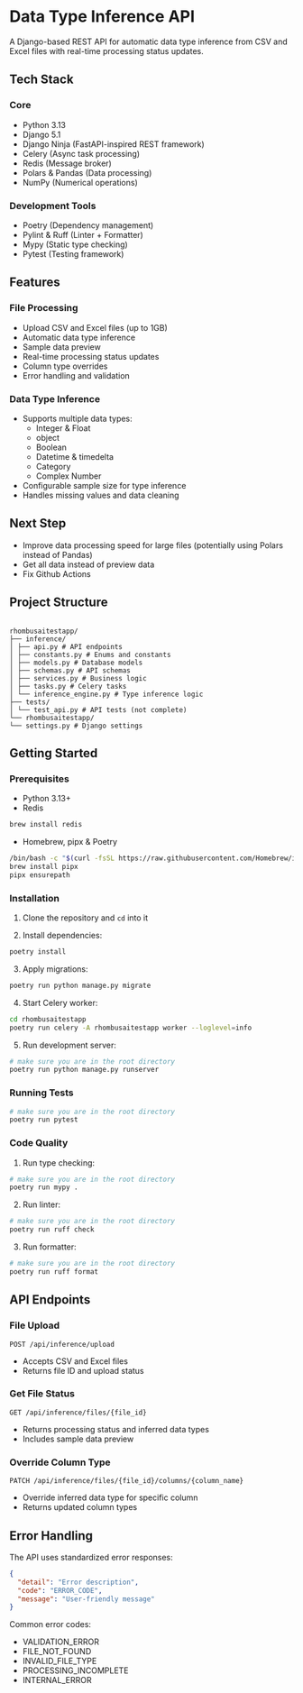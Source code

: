# Data Type Inference API

A Django-based REST API for automatic data type inference from CSV and Excel files with real-time processing status updates.

## Tech Stack

### Core

- Python 3.13
- Django 5.1
- Django Ninja (FastAPI-inspired REST framework)
- Celery (Async task processing)
- Redis (Message broker)
- Polars & Pandas (Data processing)
- NumPy (Numerical operations)

### Development Tools

- Poetry (Dependency management)
- Pylint & Ruff (Linter + Formatter)
- Mypy (Static type checking)
- Pytest (Testing framework)

## Features

### File Processing

- Upload CSV and Excel files (up to 1GB)
- Automatic data type inference
- Sample data preview
- Real-time processing status updates
- Column type overrides
- Error handling and validation

### Data Type Inference

- Supports multiple data types:
  - Integer & Float
  - object
  - Boolean
  - Datetime & timedelta
  - Category
  - Complex Number
- Configurable sample size for type inference
- Handles missing values and data cleaning

## Next Step

- Improve data processing speed for large files (potentially using Polars instead of Pandas)
- Get all data instead of preview data
- Fix Github Actions

## Project Structure

```

rhombusaitestapp/
├── inference/
│ ├── api.py # API endpoints
│ ├── constants.py # Enums and constants
│ ├── models.py # Database models
│ ├── schemas.py # API schemas
│ ├── services.py # Business logic
│ ├── tasks.py # Celery tasks
│ └── inference_engine.py # Type inference logic
├── tests/
│ └── test_api.py # API tests (not complete)
└── rhombusaitestapp/
└── settings.py # Django settings

```

## Getting Started

### Prerequisites

- Python 3.13+
- Redis

```bash
brew install redis
```

- Homebrew, pipx & Poetry

```bash
/bin/bash -c "$(curl -fsSL https://raw.githubusercontent.com/Homebrew/install/HEAD/install.sh)"
brew install pipx
pipx ensurepath
```

### Installation

1. Clone the repository and `cd` into it

2. Install dependencies:

```bash
poetry install
```

3. Apply migrations:

```bash
poetry run python manage.py migrate
```

4. Start Celery worker:

```bash
cd rhombusaitestapp
poetry run celery -A rhombusaitestapp worker --loglevel=info
```

5. Run development server:

```bash
# make sure you are in the root directory
poetry run python manage.py runserver
```

### Running Tests

```bash
# make sure you are in the root directory
poetry run pytest
```

### Code Quality

1. Run type checking:

```bash
# make sure you are in the root directory
poetry run mypy .
```

2. Run linter:

```bash
# make sure you are in the root directory
poetry run ruff check
```

3. Run formatter:

```bash
# make sure you are in the root directory
poetry run ruff format
```

## API Endpoints

### File Upload

```http
POST /api/inference/upload
```

- Accepts CSV and Excel files
- Returns file ID and upload status

### Get File Status

```http
GET /api/inference/files/{file_id}
```

- Returns processing status and inferred data types
- Includes sample data preview

### Override Column Type

```http
PATCH /api/inference/files/{file_id}/columns/{column_name}
```

- Override inferred data type for specific column
- Returns updated column types

## Error Handling

The API uses standardized error responses:

```json
{
  "detail": "Error description",
  "code": "ERROR_CODE",
  "message": "User-friendly message"
}
```

Common error codes:

- VALIDATION_ERROR
- FILE_NOT_FOUND
- INVALID_FILE_TYPE
- PROCESSING_INCOMPLETE
- INTERNAL_ERROR
